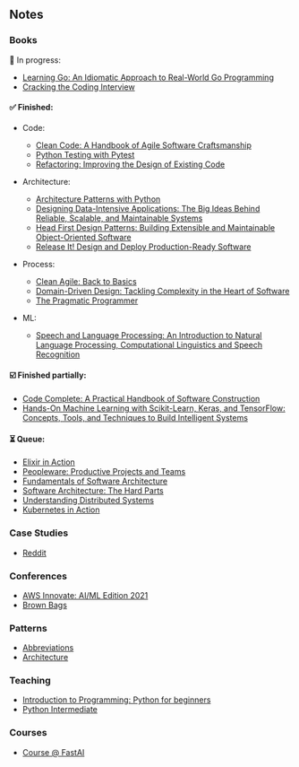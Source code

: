 ## Notes

### Books

👀 In progress:

- [Learning Go: An Idiomatic Approach to Real-World Go Programming](books/go/notes.md)
- [Cracking the Coding Interview](books/cracking-coding-interview/notes.md)

#### ✅ Finished:

- Code:
    - [Clean Code: A Handbook of Agile Software Craftsmanship](books/clean-code.md)
    - [Python Testing with Pytest](books/pytest/notes.md)
    - [Refactoring: Improving the Design of Existing Code](books/refactoring.md)

- Architecture:
    - [Architecture Patterns with Python](books/python-architecture-patterns/notes.md)
    - [Designing Data-Intensive Applications: The Big Ideas Behind Reliable, Scalable, and Maintainable Systems](books/ddia.md)
    - [Head First Design Patterns: Building Extensible and Maintainable Object-Oriented Software](books/head-first-design-patterns/notes.md)
    - [Release It! Design and Deploy Production-Ready Software](books/release-it.md)

- Process:
    - [Clean Agile: Back to Basics](books/clean-agile.md)
    - [Domain-Driven Design: Tackling Complexity in the Heart of Software](books/ddd.md)
    - [The Pragmatic Programmer](books/pragmatic-programmer.md)

- ML:
    - [Speech and Language Processing: An Introduction to Natural Language Processing, Computational Linguistics and Speech Recognition](books/nlp-book.md)

#### ☑️ Finished partially:

- [Code Complete: A Practical Handbook of Software Construction](books/code-complete.md)
- [Hands-On Machine Learning with Scikit-Learn, Keras, and TensorFlow: Concepts, Tools, and Techniques to Build Intelligent Systems](books/hands-on-ml.md)

#### ⏳ Queue:

- [Elixir in Action](books/elixir.md)
- [Peopleware: Productive Projects and Teams](books/peopleware.md)
- [Fundamentals of Software Architecture](books/fundamentals-of-architecture.md)
- [Software Architecture: The Hard Parts](books/architecture-hard-parts.md)
- [Understanding Distributed Systems](books/understanding-distributed-systems.md)
- [Kubernetes in Action](books/kubernetes.md)

### Case Studies

- [Reddit](case-studies/reddit.md)

### Conferences

- [AWS Innovate: AI/ML Edition 2021](conferences/aws-innovate-ai-ml-21.md)
- [Brown Bags](conferences/brown-bags.md)

### Patterns

- [Abbreviations](patterns/abbreviations.md)
- [Architecture](patterns/architecture.md)

### Teaching

- [Introduction to Programming: Python for beginners](teaching/python-intro)
- [Python Intermediate](teaching/python-intermediate)

### Courses

- [Course @ FastAI](courses/fast-ai.md)
